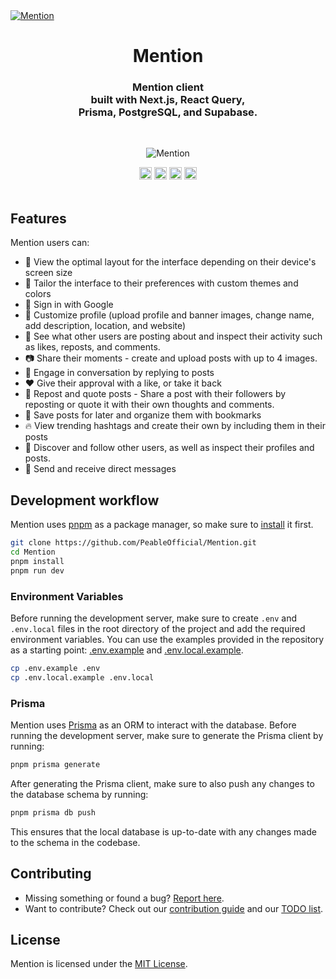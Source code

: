 <a href="https://mention.earth/" target="_blank" rel="noopener">
  <picture>
    <source media="(prefers-color-scheme: dark)" srcset="" />
    <img alt="Mention" src="" />
  </picture>
</a>

<div align="center">
  <h1>Mention</h1>
  <h3>Mention client<br />built with Next.js, React Query,<br /> Prisma, PostgreSQL, and Supabase.</h3>
  
  <br />
  <figure>
    <img src="https://raw.githubusercontent.com/PeableOfficial/Mention/main/public/MentionBanner.png" alt="Mention" />
  </figure>
</div>

<div align="center">
  <img src="https://img.shields.io/github/stars/PeableOfficial/Mention?style=flat" height="20">
  <img src="https://img.shields.io/github/commit-activity/m/PeableOfficial/Mention" height="20">
  <img src="https://img.shields.io/github/deployments/PeableOfficial/Mention/Production?label=vercel&logo=vercel&logoColor=white" height="20">
  <a href="https://twitter.com/PeableOfficial?ref_src=twsrc%5Etfw" target="_blank"><img src="https://img.shields.io/twitter/follow/PeableOfficial?style=social" height="20"></a>
</div>

<br />

## Features

Mention users can:

- 📱 View the optimal layout for the interface depending on their device's screen size
- 🎨 Tailor the interface to their preferences with custom themes and colors
- 🔑 Sign in with Google
- 🎨 Customize profile (upload profile and banner images, change name, add description, location, and website)
- 👀 See what other users are posting about and inspect their activity such as likes, reposts, and comments.
- 📷 Share their moments - create and upload posts with up to 4 images.
- 💬 Engage in conversation by replying to posts
- ❤️ Give their approval with a like, or take it back
- 🔄 Repost and quote posts - Share a post with their followers by reposting or quote it with their own thoughts and comments.
- 🔖 Save posts for later and organize them with bookmarks
- 🔥 View trending hashtags and create their own by including them in their posts
- 👥 Discover and follow other users, as well as inspect their profiles and posts.
- 📩 Send and receive direct messages

## Development workflow

Mention uses [pnpm](https://pnpm.io/) as a package manager, so make sure to [install](https://pnpm.io/installation) it first.

```bash
git clone https://github.com/PeableOfficial/Mention.git
cd Mention
pnpm install
pnpm run dev
```

### Environment Variables

Before running the development server, make sure to create `.env` and `.env.local` files in the root directory of the project and add the required environment variables. You can use the examples provided in the repository as a starting point: [.env.example](https://github.com/PeableOfficial/Mention/blob/main/.env.axample) and [.env.local.example](https://github.com/PeableOfficial/Mention/blob/main/.env.local.example).

```bash
cp .env.example .env
cp .env.local.example .env.local
```

### Prisma

Mention uses [Prisma](https://www.prisma.io/) as an ORM to interact with the database. Before running the development server, make sure to generate the Prisma client by running:

```bash
pnpm prisma generate
```

After generating the Prisma client, make sure to also push any changes to the database schema by running:

```bash
pnpm prisma db push
```

This ensures that the local database is up-to-date with any changes made to the schema in the codebase.

## Contributing

- Missing something or found a bug? [Report here](https://github.com/PeableOfficial/Mention/issues).
- Want to contribute? Check out our [contribution guide](https://github.com/PeableOfficial/Mention/blob/main/CONTRIBUTING.md) and our [TODO list](https://github.com/PeableOfficial/Mention/blob/main/TODO.md).

## License

Mention is licensed under the [MIT License](https://github.com/PeableOfficial/Mention/blob/main/LICENSE.md).

